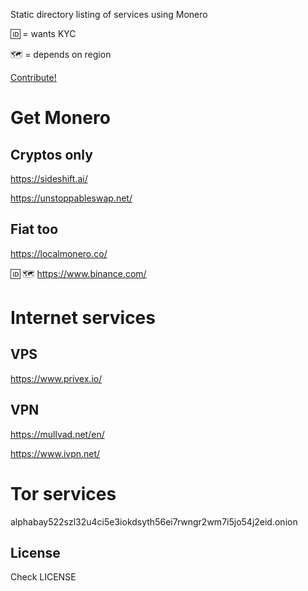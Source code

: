 <link href="https://fonts.googleapis.com/css?family=Ubuntu+Mono" rel="stylesheet">

Static directory listing of services using Monero

:id: = wants KYC

:world_map: = depends on region 

[Contribute!](https://github.com/tackingcapital/xmr.market)

# Get Monero

## Cryptos only

<https://sideshift.ai/>

<https://unstoppableswap.net/>


## Fiat too

<https://localmonero.co/>

:id: :world_map: <https://www.binance.com/> 



# Internet services

## VPS

<https://www.privex.io/>

## VPN

<https://mullvad.net/en/>

<https://www.ivpn.net/>

# Tor services

alphabay522szl32u4ci5e3iokdsyth56ei7rwngr2wm7i5jo54j2eid.onion

## License

Check LICENSE
